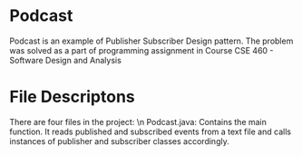 # Podcast
Podcast is an example of Publisher Subscriber Design pattern. 
The problem was solved as a part of programming assignment in Course CSE 460 - Software Design and Analysis

# File Descriptons
There are four files in the project:
\n Podcast.java: Contains the main function. It reads published and subscribed events from a text file and calls instances of publisher and subscriber classes accordingly.

